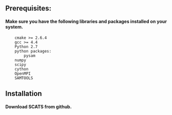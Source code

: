 ## Prerequisites:

#### Make sure you have the following libraries and packages installed on your system.
```
    cmake >= 2.6.4
    gcc >= 4.4
    Python 2.7
    python packages:
    	pysam
	numpy
	scipy
	cython
    OpenMPI
    SAMTOOLS
```
## Installation

#### Download SCATS from github.
```

```
